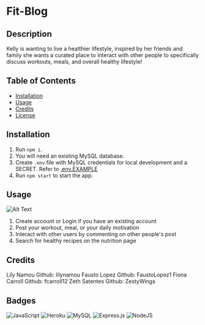 # Fit-Blog

## Description

Kelly is wanting to live a healthier lifestyle, inspired by her friends and family she wants a curated place to interact with other people to specifically discuss workouts, meals, and overall healthy lifestyle!

## Table of Contents

- [Installation](#installation)
- [Usage](#installation)
- [Credits](#credits)
- [License](#license)

## Installation

1. Run `npm i`.
2. You will need an existing MySQL database.
3. Create `.env` file with MySQL credentials for local development and a SECRET. Refer to [.env.EXAMPLE](./.env.EXAMPLE)
4. Run `npm start` to start the app.

## Usage

![Alt Text](https://media.giphy.com/media/aasqI8O4EKfCGVKIRM/giphy.gif)

1. Create account or Login if you have an existing account
2. Post your workout, meal, or your daily motivation
3. Interact with other users by commenting on other people's post
4. Search for healthy recipes on the nutrition page

## Credits

Lily Namou Github: lilynamou
Fausto Lopez Github: FaustoLopez1
Fiona Carroll Github: fcarroll12
Zeth Satentes Github: ZestyWings

## Badges

![JavaScript](https://img.shields.io/badge/javascript-%23323330.svg?style=for-the-badge&logo=javascript&logoColor=%23F7DF1E)
![Heroku](https://img.shields.io/badge/heroku-%23430098.svg?style=for-the-badge&logo=heroku&logoColor=white)
![MySQL](https://img.shields.io/badge/mysql-%2300f.svg?style=for-the-badge&logo=mysql&logoColor=white)
![Express.js](https://img.shields.io/badge/express.js-%23404d59.svg?style=for-the-badge&logo=express&logoColor=%2361DAFB)
![NodeJS](https://img.shields.io/badge/node.js-6DA55F?style=for-the-badge&logo=node.js&logoColor=white)
